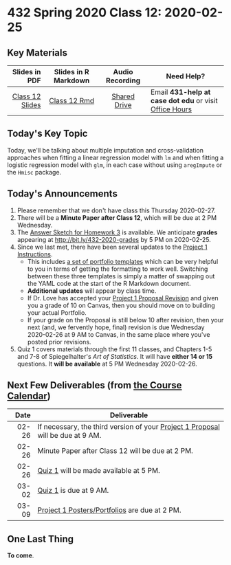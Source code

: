 # 432 Spring 2020 Class 12: 2020-02-25

## Key Materials

Slides in PDF | Slides in R Markdown | Audio Recording | Need Help?
------------: | :------------------: | :--------------: | ---------------------------
[Class 12 Slides](https://github.com/THOMASELOVE/2020-432/blob/master/classes/class12/432_2020_slides12.pdf) | [Class 12 Rmd](https://github.com/THOMASELOVE/2020-432/blob/master/classes/class12/432_2020_slides12.Rmd) | [Shared Drive](http://bit.ly/432-2020-audio) | Email **431-help at case dot edu** or visit [Office Hours](https://github.com/THOMASELOVE/2020-432/blob/master/calendar.md#tas-and-office-hours)

## Today's Key Topic

Today, we'll be talking about multiple imputation and cross-validation approaches when fitting a linear regression model with `lm` and when fitting a logistic regression model with `glm`, in each case without using `aregImpute` or the `Hmisc` package.

## Today's Announcements

1. Please remember that we don't have class this Thursday 2020-02-27. 
2. There will be a **Minute Paper after Class 12**, which will be due at 2 PM Wednesday.
3. The [Answer Sketch for Homework 3](https://github.com/THOMASELOVE/2020-432/tree/master/homework/hw03) is available. We anticipate **grades** appearing at http://bit.ly/432-2020-grades by 5 PM on 2020-02-25.
4. Since we last met, there have been several updates to the [Project 1 Instructions](https://github.com/THOMASELOVE/2020-432/tree/master/projects/project1).
    - This includes [a set of portfolio templates](https://github.com/THOMASELOVE/2020-432/tree/master/projects/project1/templates) which can be very helpful to you in terms of getting the formatting to work well. Switching between these three templates is simply a matter of swapping out the YAML code at the start of the R Markdown document.
    - **Additional updates** will appear by class time.
    - If Dr. Love has accepted your [Project 1 Proposal Revision](https://github.com/THOMASELOVE/2020-432/tree/master/projects/project1#new-some-additional-thoughts-after-reviewing-the-proposal-drafts) and given you a grade of 10 on Canvas, then you should move on to building your actual Portfolio.
    - If your grade on the Proposal is still below 10 after revision, then your next (and, we fervently hope, final) revision is due Wednesday 2020-02-26 at 9 AM to Canvas, in the same place where you've posted prior revisions.
4. Quiz 1 covers materials through the first 11 classes, and Chapters 1-5 and 7-8 of Spiegelhalter's *Art of Statistics*. It will have **either 14 or 15** questions. It **will be available** at 5 PM Wednesday 2020-02-26.

## Next Few Deliverables (from [the Course Calendar](https://github.com/THOMASELOVE/2020-432/blob/master/calendar.md))

Date | Deliverable
----: | ---------------------------------------------------------------
02-26 | If necessary, the third version of your [Project 1 Proposal](https://github.com/THOMASELOVE/2020-432/tree/master/projects/project1#new-some-additional-thoughts-after-reviewing-the-proposal-drafts) will be due at 9 AM.
02-26 | Minute Paper after Class 12 will be due at 2 PM.
02-26 | [Quiz 1](https://github.com/THOMASELOVE/2020-432/tree/master/quizzes) will be made available at 5 PM.
03-02 | [Quiz 1](https://github.com/THOMASELOVE/2020-432/tree/master/quizzes) is due at 9 AM.
03-09 | [Project 1 Posters/Portfolios](https://github.com/THOMASELOVE/2020-432/tree/master/projects/project1) are due at 2 PM.

## One Last Thing

**To come**.
